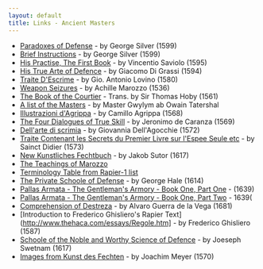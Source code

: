 ```yaml
---
layout: default
title: Links - Ancient Masters
---
```


* [Paradoxes of Defense](http://www.pbm.com/~lindahl/paradoxes.html) - by George Silver (1599)
* [Brief Instructions](http://www.pbm.com/~lindahl/brief.html) - by George Silver (1599)
* [His Practise, The First Book](http://www.cs.unc.edu/~hudson/saviolo/) - by Vincentio Saviolo (1595)
* [His True Arte of Defence](http://www.cs.unc.edu/~hudson/digrassi/) - by Giacomo Di Grassi (1594)
* [Traite D'Escrime](http://jan.ucc.nau.edu/~wew/fencing/lovino.html) - by Gio. Antonio Lovino (1580)
* [Weapon Seizures](http://jan.ucc.nau.edu/~wew/fencing/seizures.html) - by Achille Marozzo (1536)
* [The Book of the Courtier](http://darkwing.uoregon.edu/~rbear/courtier/courtier.html) - Trans. by Sir Thomas Hoby (1561)
* [A list of the Masters](http://jan.ucc.nau.edu/~wew/fencing/masters.html) - by Master Gwylym ab Owain Tatershal
* [Illustrazioni d'Agrippa](http://jan.ucc.nau.edu/~wew/fencing/agrippa/agrippa_illus.html) - by Camillo Agrippa (1568)
* [The Four Dialogues of True Skill](http://jan.ucc.nau.edu/~wew/fencing/caranza.html) - by Jeronimo de Caranza (1569)
* [Dell'arte di scrimia](http://jan.ucc.nau.edu/~wew/fencing/agrippa/agrippa_illus.html) - by Giovannia Dell'Agocchie (1572)
* [Traite Contenant les Secrets du Premier Livre sur l'Espee Seule etc](http://jan.ucc.nau.edu/~wew/fencing/didier.htm) - by Sainct Didier (1573)
* [New Kunstliches Fechtbuch](http://fs.spinfo.uni-koeln.de/~dieke/Sutor/) - by Jakob Sutor (1617)
* [The Teachings of Marozzo](http://jan.ucc.nau.edu/~wew/other/gr/)
* [Terminology Table from Rapier-1 list](http://www.sonic.net/~willena/TermChart3_02.html)
* [The Private Schoole of Defense](http://www.thehaca.com/Manuals/FullPSoDtext.htm) - by George Hale (1614)
* [Pallas Armata - The Gentleman's Armory - Book One, Part One](http://www.thehaca.com/pallas.htm) - (1639)
* [Pallas Armata - The Gentleman's Armory - Book One, Part Two](http://www.thehaca.com/pallas2.htm) - 1639(
* [Comprehension of Destreza](http://www.thehaca.com/destreza.htm) - by Alvaro Guerra de la Vega (1681)
* [Introduction to Frederico Ghisliero's Rapier Text](http://www.thehaca.com/essays/Regole.htm] - by Frederico Ghisliero (1587)
* [Schoole of the Noble and Worthy Science of Defence](http://www.thehaca.com/swetnam.htm) - by Joeseph Swetnam (1617)
* [Images from Kunst des Fechten](http://www.thehaca.com/pdf/JoachimMeyer.htm) - by Joachim Meyer (1570)
